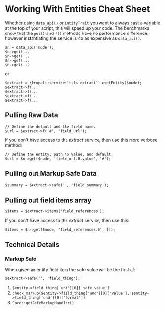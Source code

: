 # Working With Entities Cheat Sheet

Whether using `data_api()` or `EntityTrait` you want to always cast a variable at the top of your script, this will speed up your code.  The benchmarks show that the `get()` and `f()` methods have no performance difference; however instantiating the service is 4x as expensive as `data_api()`.

    $n = data_api('node');
    $n->get(...
    $n->get(...
    $n->get(...
    $n->get(...

or 

    $extract = \Drupal::service('itls.extract')->setEntity($node);
    $extract->f(...
    $extract->f(...
    $extract->f(...
    $extract->f(...

## Pulling Raw Data
    
    // Define the default and the field name.
    $url = $extract->f('#', 'field_url');
    
If you don't have access to the _extract_ service, then use this more verbose method:
    
    // Define the entity, path to value, and default.
    $url = $n->get($node, 'field_url.0.value', '#');
  
## Pulling out Markup Safe Data

    $summary = $extract->safe('', 'field_summary');
    
## Pulling out field items array

    $items = $extract->items('field_references');

If you don't have access to the _extract_ service, then use this:
    
    $items = $n->get($node, 'field_references.0', []);

## Technical Details

### Markup Safe

When given an entity field item the safe value will be the first of:

    $extract->safe('', 'field_thing');

1. `$entity->field_thing['und'][0]['safe_value']`
2. `check_markup($entity->field_thing['und'][0]['value'], $entity->field_thing['und'][0]['format'])`
1. `Core::getSafeMarkupHandler()`
